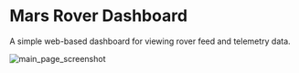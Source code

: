 # Mars Rover Dashboard

A simple web-based dashboard for viewing rover feed and telemetry data.

![main_page_screenshot](https://github.com/user-attachments/assets/875de241-7ce9-4f65-aec6-4c034da7ef00)
